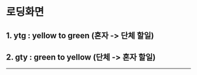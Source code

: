# 로딩화면
## 1.  ytg : yellow to green (혼자 -> 단체 할일)
## 2.  gty : green to yellow (단체 -> 혼자 할일)
---------
